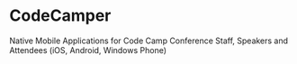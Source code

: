 # CodeCamper
Native Mobile Applications for Code Camp Conference Staff, Speakers and Attendees (iOS, Android, Windows Phone)
